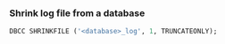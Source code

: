 ### Shrink log file from a database

```sql
DBCC SHRINKFILE ('<database>_log', 1, TRUNCATEONLY);
```